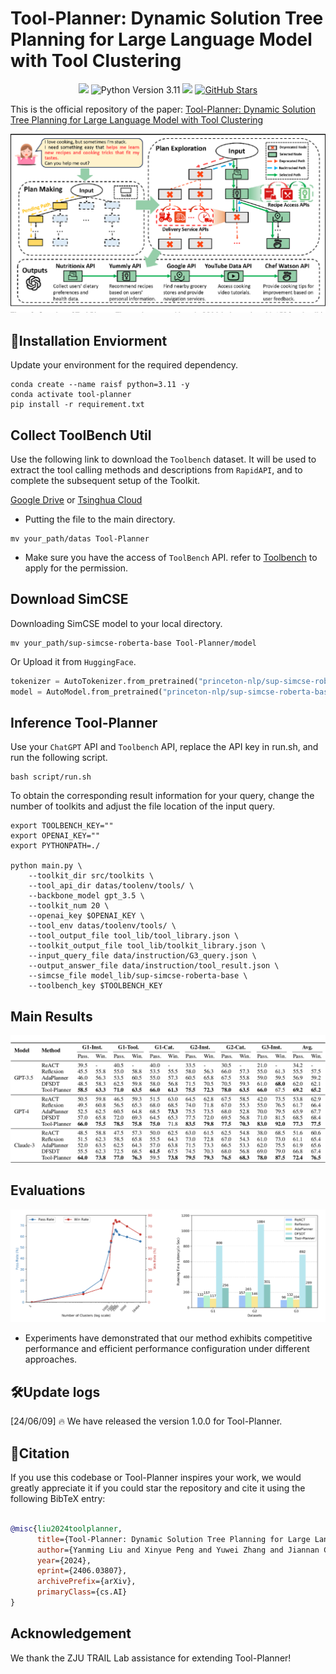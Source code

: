 # Tool-Planner: Dynamic Solution Tree Planning for Large Language Model with Tool Clustering

<p align="center">
<img src='https://img.shields.io/badge/Code%20License-Apache_2.0-green.svg'></a>
<img src="https://img.shields.io/badge/python-3.11-blue.svg" alt="Python Version 3.11">
<img src='https://img.shields.io/badge/Data%20License-CC%20By%20NC%204.0-red.svg'>
<a href="https://github.com/OceannTwT/Tool-Planner/stargazers"><img src="https://img.shields.io/github/stars/OceannTwT/Tool-Planner" alt="GitHub Stars"></a>
</p>

This is the official repository of the paper: [Tool-Planner: Dynamic Solution Tree Planning for Large Language Model with Tool Clustering](https://arxiv.org/abs/2406.03807)

![Framework of Tool-Planner.](assets/tool-planner.png)

## 🎯Installation Enviorment

Update your environment for the required dependency. 

```shell
conda create --name raisf python=3.11 -y
conda activate tool-planner
pip install -r requirement.txt
```

## Collect ToolBench Util

Use the following link to download the `Toolbench` dataset. It will be used to extract the tool calling methods and descriptions from `RapidAPI`, and to complete the subsequent setup of the Toolkit.

[Google Drive](https://drive.google.com/drive/folders/1yBUQ732mPu-KclJnuQELEhtKakdXFc3J) or [Tsinghua Cloud](https://cloud.tsinghua.edu.cn/f/c9e50625743b40bfbe10/)

* Putting the file to the main directory.

```shell
mv your_path/datas Tool-Planner
```

* Make sure you have the access of `ToolBench` API. refer to [Toolbench](https://github.com/OpenBMB/ToolBench) to apply for the permission.

## Download SimCSE

Downloading SimCSE model to your local directory.

```shell
mv your_path/sup-simcse-roberta-base Tool-Planner/model
```

Or Upload it from `HuggingFace`.

```python
tokenizer = AutoTokenizer.from_pretrained("princeton-nlp/sup-simcse-roberta-base")
model = AutoModel.from_pretrained("princeton-nlp/sup-simcse-roberta-base")
```

## Inference Tool-Planner

Use your `ChatGPT` API and `Toolbench` API, replace the API key in run.sh, and run the following script.

```shell
bash script/run.sh
```


To obtain the corresponding result information for your query, change the number of toolkits and adjust the file location of the input query.

```shell
export TOOLBENCH_KEY=""
export OPENAI_KEY=""
export PYTHONPATH=./

python main.py \
    --toolkit_dir src/toolkits \
    --tool_api_dir datas/toolenv/tools/ \
    --backbone_model gpt_3.5 \
    --toolkit_num 20 \
    --openai_key $OPENAI_KEY \
    --tool_env datas/toolenv/tools/ \
    --tool_output_file tool_lib/tool_library.json \
    --toolkit_output_file tool_lib/toolkit_library.json \
    --input_query_file data/instruction/G3_query.json \
    --output_answer_file data/instruction/tool_result.json \
    --simcse_file model_lib/sup-simcse-roberta-base \
    --toolbench_key $TOOLBENCH_KEY
```

## Main Results

![Main Result of Tool-Planner](assets/main_result.png)


## Evaluations

![Time and Performance Evaluation](assets/eval.png)

- Experiments have demonstrated that our method exhibits competitive performance and efficient performance configuration under different approaches.


## 🛠️Update logs


[24/06/09] 🔥 We have released the version 1.0.0 for Tool-Planner.


## 🔗Citation

If you use this codebase or Tool-Planner inspires your work, we would greatly appreciate it if you could star the repository and cite it using the following BibTeX entry:

```bibtex

@misc{liu2024toolplanner,
      title={Tool-Planner: Dynamic Solution Tree Planning for Large Language Model with Tool Clustering}, 
      author={Yanming Liu and Xinyue Peng and Yuwei Zhang and Jiannan Cao and Xuhong Zhang and Sheng Cheng and Xun Wang and Jianwei Yin and Tianyu Du},
      year={2024},
      eprint={2406.03807},
      archivePrefix={arXiv},
      primaryClass={cs.AI}
}

```

## Acknowledgement

We thank the ZJU TRAIL Lab assistance for extending Tool-Planner!

